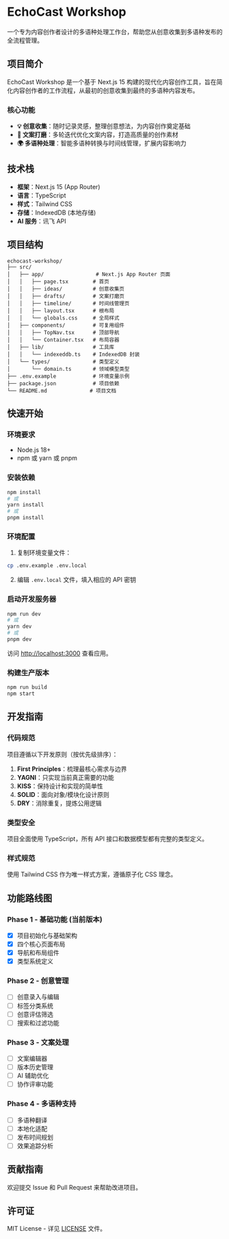 # EchoCast Workshop

一个专为内容创作者设计的多语种处理工作台，帮助您从创意收集到多语种发布的全流程管理。

## 项目简介

EchoCast Workshop 是一个基于 Next.js 15 构建的现代化内容创作工具，旨在简化内容创作者的工作流程，从最初的创意收集到最终的多语种内容发布。

### 核心功能

- **💡 创意收集**：随时记录灵感，整理创意想法，为内容创作奠定基础
- **📝 文案打磨**：多轮迭代优化文案内容，打造高质量的创作素材  
- **🌍 多语种处理**：智能多语种转换与时间线管理，扩展内容影响力

## 技术栈

- **框架**：Next.js 15 (App Router)
- **语言**：TypeScript
- **样式**：Tailwind CSS
- **存储**：IndexedDB (本地存储)
- **AI 服务**：讯飞 API

## 项目结构

```
echocast-workshop/
├── src/
│   ├── app/                 # Next.js App Router 页面
│   │   ├── page.tsx        # 首页
│   │   ├── ideas/          # 创意收集页
│   │   ├── drafts/         # 文案打磨页
│   │   ├── timeline/       # 时间线管理页
│   │   ├── layout.tsx      # 根布局
│   │   └── globals.css     # 全局样式
│   ├── components/         # 可复用组件
│   │   ├── TopNav.tsx      # 顶部导航
│   │   └── Container.tsx   # 布局容器
│   ├── lib/                # 工具库
│   │   └── indexeddb.ts    # IndexedDB 封装
│   └── types/              # 类型定义
│       └── domain.ts       # 领域模型类型
├── .env.example            # 环境变量示例
├── package.json            # 项目依赖
└── README.md              # 项目文档
```

## 快速开始

### 环境要求

- Node.js 18+ 
- npm 或 yarn 或 pnpm

### 安装依赖

```bash
npm install
# 或
yarn install
# 或  
pnpm install
```

### 环境配置

1. 复制环境变量文件：
```bash
cp .env.example .env.local
```

2. 编辑 `.env.local` 文件，填入相应的 API 密钥

### 启动开发服务器

```bash
npm run dev
# 或
yarn dev
# 或
pnpm dev
```

访问 [http://localhost:3000](http://localhost:3000) 查看应用。

### 构建生产版本

```bash
npm run build
npm start
```

## 开发指南

### 代码规范

项目遵循以下开发原则（按优先级排序）：

1. **First Principles**：梳理最核心需求与边界
2. **YAGNI**：只实现当前真正需要的功能
3. **KISS**：保持设计和实现的简单性
4. **SOLID**：面向对象/模块化设计原则
5. **DRY**：消除重复，提炼公用逻辑

### 类型安全

项目全面使用 TypeScript，所有 API 接口和数据模型都有完整的类型定义。

### 样式规范

使用 Tailwind CSS 作为唯一样式方案，遵循原子化 CSS 理念。

## 功能路线图

### Phase 1 - 基础功能 (当前版本)
- [x] 项目初始化与基础架构
- [x] 四个核心页面布局
- [x] 导航和布局组件
- [x] 类型系统定义

### Phase 2 - 创意管理
- [ ] 创意录入与编辑
- [ ] 标签分类系统
- [ ] 创意评估筛选
- [ ] 搜索和过滤功能

### Phase 3 - 文案处理
- [ ] 文案编辑器
- [ ] 版本历史管理
- [ ] AI 辅助优化
- [ ] 协作评审功能

### Phase 4 - 多语种支持
- [ ] 多语种翻译
- [ ] 本地化适配
- [ ] 发布时间规划
- [ ] 效果追踪分析

## 贡献指南

欢迎提交 Issue 和 Pull Request 来帮助改进项目。

## 许可证

MIT License - 详见 [LICENSE](./LICENSE) 文件。
